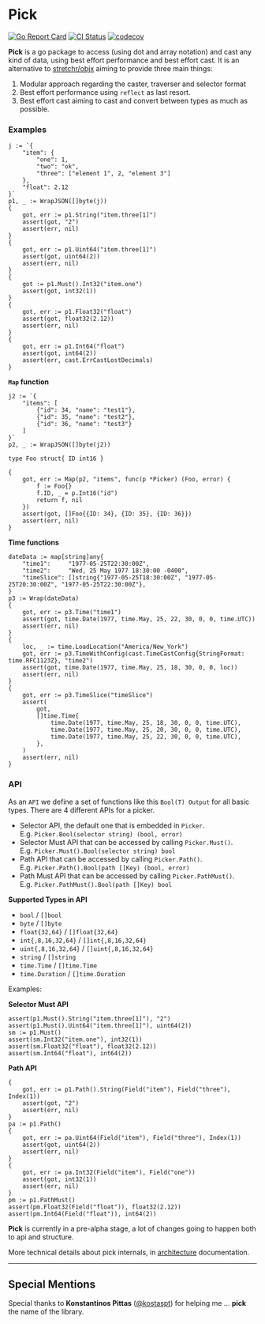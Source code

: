 # Pick
[![Go Report Card](https://goreportcard.com/badge/github.com/moukoublen/pick)](https://goreportcard.com/report/github.com/moukoublen/pick)
[![CI Status](https://github.com/moukoublen/pick/actions/workflows/ci.yml/badge.svg)](https://github.com/moukoublen/pick/actions/workflows/ci.yml)
[![codecov](https://codecov.io/gh/moukoublen/pick/graph/badge.svg?token=6X9MMYZJZ8)](https://codecov.io/gh/moukoublen/pick)


**Pick** is a go package to access (using dot and array notation) and cast any kind of data, using best effort performance and best effort cast. It is an alternative to [stretchr/objx](https://github.com/stretchr/objx) aiming to provide three main things:

1. Modular approach regarding the caster, traverser and selector format
2. Best effort performance using `reflect` as last resort.
3. Best effort cast aiming to cast and convert between types as much as possible.

### Examples
```golang
j := `{
    "item": {
        "one": 1,
        "two": "ok",
        "three": ["element 1", 2, "element 3"]
    },
    "float": 2.12
}`
p1, _ := WrapJSON([]byte(j))
{
    got, err := p1.String("item.three[1]")
    assert(got, "2")
    assert(err, nil)
}
{
    got, err := p1.Uint64("item.three[1]")
    assert(got, uint64(2))
    assert(err, nil)
}
{
    got := p1.Must().Int32("item.one")
    assert(got, int32(1))
}
{
    got, err := p1.Float32("float")
    assert(got, float32(2.12))
    assert(err, nil)
}
{
    got, err := p1.Int64("float")
    assert(got, int64(2))
    assert(err, cast.ErrCastLostDecimals)
}
```

**`Map` function**
```golang
j2 := `{
    "items": [
        {"id": 34, "name": "test1"},
        {"id": 35, "name": "test2"},
        {"id": 36, "name": "test3"}
    ]
}`
p2, _ := WrapJSON([]byte(j2))

type Foo struct{ ID int16 }

{
    got, err := Map(p2, "items", func(p *Picker) (Foo, error) {
        f := Foo{}
        f.ID, _ = p.Int16("id")
        return f, nil
    })
    assert(got, []Foo{{ID: 34}, {ID: 35}, {ID: 36}})
    assert(err, nil)
}
```

**Time functions**
```golang
dateData := map[string]any{
    "time1":     "1977-05-25T22:30:00Z",
    "time2":     "Wed, 25 May 1977 18:30:00 -0400",
    "timeSlice": []string{"1977-05-25T18:30:00Z", "1977-05-25T20:30:00Z", "1977-05-25T22:30:00Z"},
}
p3 := Wrap(dateData)
{
    got, err := p3.Time("time1")
    assert(got, time.Date(1977, time.May, 25, 22, 30, 0, 0, time.UTC))
    assert(err, nil)
}
{
    loc, _ := time.LoadLocation("America/New_York")
    got, err := p3.TimeWithConfig(cast.TimeCastConfig{StringFormat: time.RFC1123Z}, "time2")
    assert(got, time.Date(1977, time.May, 25, 18, 30, 0, 0, loc))
    assert(err, nil)
}
{
    got, err := p3.TimeSlice("timeSlice")
    assert(
        got,
        []time.Time{
            time.Date(1977, time.May, 25, 18, 30, 0, 0, time.UTC),
            time.Date(1977, time.May, 25, 20, 30, 0, 0, time.UTC),
            time.Date(1977, time.May, 25, 22, 30, 0, 0, time.UTC),
        },
    )
    assert(err, nil)
}
```


### API
As an `API` we define a set of functions like this `Bool(T) Output` for all basic types. There are 4 different APIs for a picker.

  * Selector API, the default one that is embedded in `Picker`. <br>E.g. `Picker.Bool(selector string) (bool, error)`
  * Selector Must API that can be accessed by calling `Picker.Must()`. <br>E.g. `Picker.Must().Bool(selector string) bool`
  * Path API that can be accessed by calling `Picker.Path()`. <br>E.g. `Picker.Path().Bool(path []Key) (bool, error)`
  * Path Must API that can be accessed by calling `Picker.PathMust()`. <br>E.g. `Picker.PathMust().Bool(path []Key) bool`

**Supported Types in API**
  * `bool` / `[]bool`
  * `byte` / `[]byte`
  * `float{32,64}` / `[]float{32,64}`
  * `int{,8,16,32,64}` / `[]int{,8,16,32,64}`
  * `uint{,8,16,32,64}` / `[]uint{,8,16,32,64}`
  * `string` / `[]string`
  * `time.Time` / `[]time.Time`
  * `time.Duration` / `[]time.Duration`

Examples:

**Selector Must API**
```golang
assert(p1.Must().String("item.three[1]"), "2")
assert(p1.Must().Uint64("item.three[1]"), uint64(2))
sm := p1.Must()
assert(sm.Int32("item.one"), int32(1))
assert(sm.Float32("float"), float32(2.12))
assert(sm.Int64("float"), int64(2))
```

**Path API**
```golang
{
    got, err := p1.Path().String(Field("item"), Field("three"), Index(1))
    assert(got, "2")
    assert(err, nil)
}
pa := p1.Path()
{
    got, err := pa.Uint64(Field("item"), Field("three"), Index(1))
    assert(got, uint64(2))
    assert(err, nil)
}
{
    got, err := pa.Int32(Field("item"), Field("one"))
    assert(got, int32(1))
    assert(err, nil)
}
pm := p1.PathMust()
assert(pm.Float32(Field("float")), float32(2.12))
assert(pm.Int64(Field("float")), int64(2))
```

**Pick** is currently in a pre-alpha stage, a lot of changes going to happen both to api and structure.


More technical details about pick internals, in [architecture](doc/architecture.md) documentation.

___
## Special Mentions
Special thanks to **Konstantinos Pittas** ([@kostaspt](https://github.com/kostaspt)) for helping me ... **pick** the name of the library.
